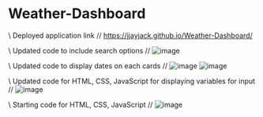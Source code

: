 # Weather-Dashboard

\\      Deployed application link     //
https://jjayjack.github.io/Weather-Dashboard/


\\      Updated code to include search options      //
![image](https://user-images.githubusercontent.com/79474830/114802176-dd4b7d80-9d62-11eb-82e7-04972c595852.png)


\\      Updated code to display dates on each cards     //
![image](https://user-images.githubusercontent.com/79474830/114649549-56d16600-9ca6-11eb-96d7-b944c0a74898.png)
![image](https://user-images.githubusercontent.com/79474830/114649632-7c5e6f80-9ca6-11eb-9e5b-8d64aaa63d66.png)


\\      Updated code for HTML, CSS, JavaScript for displaying variables for input     //
![image](https://user-images.githubusercontent.com/79474830/114634458-2c70b000-9c88-11eb-9228-a2168650c484.png)


\\ Starting code for HTML, CSS, JavaScript //
![image](https://user-images.githubusercontent.com/79474830/114623156-7bace580-9c74-11eb-9c29-b5e70feb8224.png)
